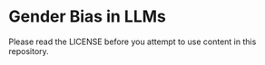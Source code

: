 # Gender Bias in LLMs

Please read the LICENSE before you attempt to use content in this repository.
